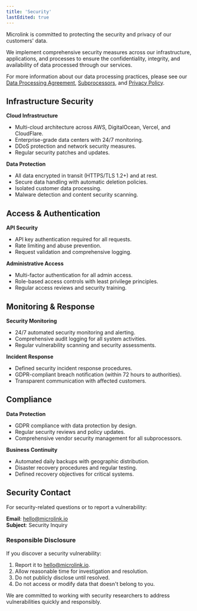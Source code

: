 ```yaml
---
title: 'Security'
lastEdited: true
---
```


Microlink is committed to protecting the security and privacy of our customers' data. 

We implement comprehensive security measures across our infrastructure, applications, and processes to ensure the confidentiality, integrity, and availability of data processed through our services.

For more information about our data processing practices, please see our [Data Processing Agreement](/dpa), [Subprocessors](/subprocessors), and [Privacy Policy](/privacy).

## Infrastructure Security

**Cloud Infrastructure**

- Multi-cloud architecture across AWS, DigitalOcean, Vercel, and CloudFlare.
- Enterprise-grade data centers with 24/7 monitoring.
- DDoS protection and network security measures.
- Regular security patches and updates.

**Data Protection**

- All data encrypted in transit (HTTPS/TLS 1.2+) and at rest.
- Secure data handling with automatic deletion policies.
- Isolated customer data processing.
- Malware detection and content security scanning.

## Access & Authentication

**API Security**

- API key authentication required for all requests.
- Rate limiting and abuse prevention.
- Request validation and comprehensive logging.

**Administrative Access**

- Multi-factor authentication for all admin access.
- Role-based access controls with least privilege principles.
- Regular access reviews and security training.

## Monitoring & Response

**Security Monitoring**

- 24/7 automated security monitoring and alerting.
- Comprehensive audit logging for all system activities.
- Regular vulnerability scanning and security assessments.

**Incident Response**

- Defined security incident response procedures.
- GDPR-compliant breach notification (within 72 hours to authorities).
- Transparent communication with affected customers.

## Compliance

**Data Protection**

- GDPR compliance with data protection by design.
- Regular security reviews and policy updates.
- Comprehensive vendor security management for all subprocessors.

**Business Continuity**

- Automated daily backups with geographic distribution.
- Disaster recovery procedures and regular testing.
- Defined recovery objectives for critical systems.

## Security Contact

For security-related questions or to report a vulnerability:

**Email**: [hello@microlink.io](mailto:hello@microlink.io)  
**Subject**: Security Inquiry

### Responsible Disclosure

If you discover a security vulnerability:

1. Report it to [hello@microlink.io](mailto:hello@microlink.io).
2. Allow reasonable time for investigation and resolution.
3. Do not publicly disclose until resolved.
4. Do not access or modify data that doesn't belong to you.

We are committed to working with security researchers to address vulnerabilities quickly and responsibly.

